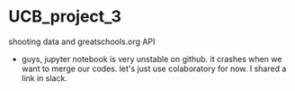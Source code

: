 # UCB_project_3
shooting data and greatschools.org API

* guys, jupyter notebook is very unstable on github. it crashes when we want to merge our codes.
let's just use colaboratory for now. I shared a link in slack.
